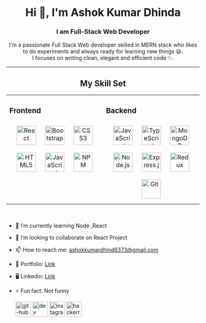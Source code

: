 <h1 align="center">Hi 👋, I'm Ashok Kumar Dhinda</h1>
<h3 align="center">I am Full-Stack Web Developer</h3>
<p align="center">I'm a passionate Full Stack Web developer skilled in MERN stack who likes to do experiments and always ready for learning new things 😃.<br/> I focuses on writing clean, elegant and efficient code ✨.</p>  
<hr/>
<h2 align="center">My Skill Set</h2>
<table align="center"><tr><td valign="top" width="49%">



### Frontend  
<div align="center">  
<a href="https://reactjs.org/" target="_blank"><img style="margin: 10px" src="https://profilinator.rishav.dev/skills-assets/react-original-wordmark.svg" alt="React" height="50" /></a>  
<a href="https://getbootstrap.com/docs/3.4/javascript/" target="_blank"><img style="margin: 10px" src="https://profilinator.rishav.dev/skills-assets/bootstrap-plain.svg" alt="Bootstrap" height="50" /></a>  
<a href="https://www.w3schools.com/css/" target="_blank"><img style="margin: 10px" src="https://profilinator.rishav.dev/skills-assets/css3-original-wordmark.svg" alt="CSS3" height="50" /></a>  
<a href="https://en.wikipedia.org/wiki/HTML5" target="_blank"><img style="margin: 10px" src="https://profilinator.rishav.dev/skills-assets/html5-original-wordmark.svg" alt="HTML5" height="50" /></a>  
<a href="https://www.javascript.com/" target="_blank"><img style="margin: 10px" src="https://profilinator.rishav.dev/skills-assets/javascript-original.svg" alt="JavaScript" height="50" /></a>  
<a href="https://www.npmjs.com/" target="_blank"><img style="margin: 10px" src="https://img.icons8.com/?size=77&id=24895&format=png" alt="NPM" height="50" /></a>  
</div>

</td><td valign="top" width="49%">



### Backend  
<div align="center">   
<a href="https://www.javascript.com/" target="_blank"><img style="margin: 10px" src="https://profilinator.rishav.dev/skills-assets/javascript-original.svg" alt="JavaScript" height="50" /></a>  
<a href="https://www.typescriptlang.org/" target="_blank"><img style="margin: 10px" src="https://profilinator.rishav.dev/skills-assets/typescript-original.svg" alt="TypeScript" height="50" /></a>  
<a href="https://www.mongodb.com/" target="_blank"><img style="margin: 10px" src="https://profilinator.rishav.dev/skills-assets/mongodb-original-wordmark.svg" alt="MongoDB" height="50" /></a>  
<a href="https://nodejs.org/" target="_blank"><img style="margin: 10px" src="https://profilinator.rishav.dev/skills-assets/nodejs-original-wordmark.svg" alt="Node.js" height="50" /></a>  
<a href="https://expressjs.com/" target="_blank"><img style="margin: 10px" src="https://profilinator.rishav.dev/skills-assets/express-original-wordmark.svg" alt="Express.js" height="50" /></a>  
<a href="https://redux.js.org/" target="_blank"><img style="margin: 10px" src="https://profilinator.rishav.dev/skills-assets/redux-original.svg" alt="Redux" height="50" /></a>  
<a href="https://github.com/" target="_blank"><img style="margin: 10px" src="https://profilinator.rishav.dev/skills-assets/git-scm-icon.svg" alt="Git" height="50" /></a>  
</div>
</td></tr></table>  

<br/>    

- 🌱 I’m currently learning Node ,React
- 👯 I’m looking to collaborate on React Project 
- 📫 How to reach me: ashokkumardhind6373@gmail.com
- 👀 Portfolio: <a href="" target="_blank">Link</a>
- 🖥  Linkedin: <a href="https://www.linkedin.com/in/ashok-kumar-dhinda-9892b028a/" target="_blank">Link</a>
- ⚡ Fun fact: Not funny      

  
  [<img src='https://cdn.jsdelivr.net/npm/simple-icons@3.0.1/icons/github.svg' alt='git-hub' height='40'>](https://github.com/ashokdhinda)
  [<img src='https://www.svgrepo.com/show/306328/leetcode.svg' alt='dev' height='40'>](https://leetcode.com/u/T1yVjCkrBE/)
  [<img src='https://cdn.jsdelivr.net/npm/simple-icons@3.0.1/icons/instagram.svg' alt='instagram' height='40'>](https://www.instagram.com/https://www.instagram.com/odiaboys_bengaluru/?locale=it_IT//)
    [<img src='https://cdn.jsdelivr.net/npm/simple-icons@3.0.1/icons/hackerrank.svg' alt='hackerrank' height='40'>](https://www.hackerrank.com/profile/ashokkudhinda143)  
            
